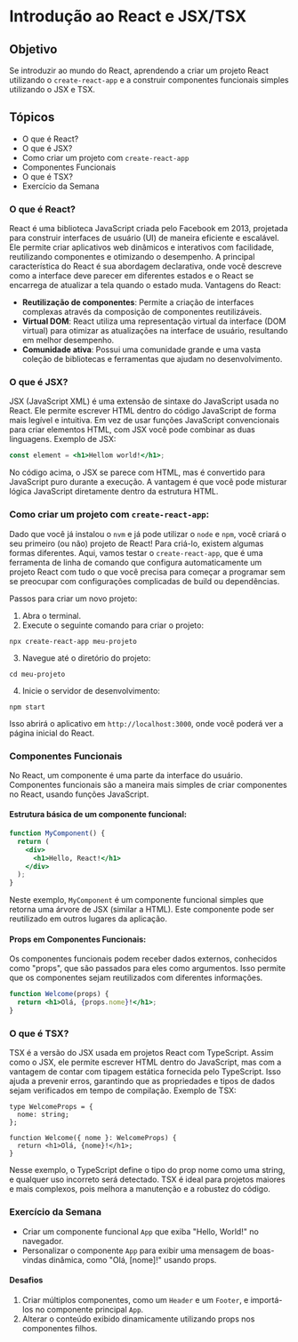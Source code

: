 # Introdução ao React e JSX/TSX

## Objetivo
Se introduzir ao mundo do React, aprendendo a criar um projeto React utilizando o ```create-react-app``` e a construir componentes funcionais simples utilizando o JSX e TSX.

## Tópicos
- O que é React?
- O que é JSX?
- Como criar um projeto com ```create-react-app```
- Componentes Funcionais
- O que é TSX?
- Exercício da Semana

### O que é React?
React é uma biblioteca JavaScript criada pelo Facebook em 2013, projetada para construir interfaces de usuário (UI) de maneira eficiente e escalável. Ele permite criar aplicativos web dinâmicos e interativos com facilidade, reutilizando componentes e otimizando o desempenho. A principal característica do React é sua abordagem declarativa, onde você descreve como a interface deve parecer em diferentes estados e o React se encarrega de atualizar a tela quando o estado muda.
Vantagens do React:
- **Reutilização de componentes**: Permite a criação de interfaces complexas através da composição de componentes reutilizáveis.
- **Virtual DOM**: React utiliza uma representação virtual da interface (DOM virtual) para otimizar as atualizações na interface de usuário, resultando em melhor desempenho.
- **Comunidade ativa**: Possui uma comunidade grande e uma vasta coleção de bibliotecas e ferramentas que ajudam no desenvolvimento.

### O que é JSX?
JSX (JavaScript XML) é uma extensão de sintaxe do JavaScript usada no React. Ele permite escrever HTML dentro do código JavaScript de forma mais legível e intuitiva. Em vez de usar funções JavaScript convencionais para criar elementos HTML, com JSX você pode combinar as duas linguagens.
Exemplo de JSX:
```jsx
const element = <h1>Hellom world!</h1>;
```
No código acima, o JSX se parece com HTML, mas é convertido para JavaScript puro durante a execução. A vantagem é que você pode misturar lógica JavaScript diretamente dentro da estrutura HTML.

### Como criar um projeto com ```create-react-app```:

Dado que você já instalou o ```nvm``` e já pode utilizar o ```node``` e ```npm```, você criará o seu primeiro (ou não) projeto de React! Para criá-lo, existem algumas formas diferentes. Aqui, vamos testar o ```create-react-app```, que é uma ferramenta de linha de comando que configura automaticamente um projeto React com tudo o que você precisa para começar a programar sem se preocupar com configurações complicadas de build ou dependências.

Passos para criar um novo projeto:
1. Abra o terminal.
2. Execute o seguinte comando para criar o projeto:
```
npx create-react-app meu-projeto
```
3. Navegue até o diretório do projeto:
```
cd meu-projeto
```
4. Inicie o servidor de desenvolvimento:
```
npm start
```

Isso abrirá o aplicativo em `http://localhost:3000`, onde você poderá ver a página inicial do React.

### Componentes Funcionais
No React, um componente é uma parte da interface do usuário. Componentes funcionais são a maneira mais simples de criar componentes no React, usando funções JavaScript.

#### Estrutura básica de um componente funcional:
```jsx
function MyComponent() {
  return (
    <div>
      <h1>Hello, React!</h1>
    </div>
  );
}
```
Neste exemplo, `MyComponent` é um componente funcional simples que retorna uma árvore de JSX (similar a HTML). Este componente pode ser reutilizado em outros lugares da aplicação.

#### Props em Componentes Funcionais:
Os componentes funcionais podem receber dados externos, conhecidos como "props", que são passados para eles como argumentos. Isso permite que os componentes sejam reutilizados com diferentes informações.
```jsx
function Welcome(props) {
  return <h1>Olá, {props.nome}!</h1>;
}
```

### O que é TSX?
TSX é a versão do JSX usada em projetos React com TypeScript. Assim como o JSX, ele permite escrever HTML dentro do JavaScript, mas com a vantagem de contar com tipagem estática fornecida pelo TypeScript. Isso ajuda a prevenir erros, garantindo que as propriedades e tipos de dados sejam verificados em tempo de compilação.
Exemplo de TSX:
```tsx
type WelcomeProps = {
  nome: string;
};

function Welcome({ nome }: WelcomeProps) {
  return <h1>Olá, {nome}!</h1>;
}
```
Nesse exemplo, o TypeScript define o tipo do prop nome como uma string, e qualquer uso incorreto será detectado. TSX é ideal para projetos maiores e mais complexos, pois melhora a manutenção e a robustez do código.

### Exercício da Semana
- Criar um componente funcional `App` que exiba "Hello, World!" no navegador.
- Personalizar o componente `App` para exibir uma mensagem de boas-vindas dinâmica, como "Olá, [nome]!" usando props.
#### Desafios
1. Criar múltiplos componentes, como um `Header` e um `Footer`, e importá-los no componente principal `App`.
2. Alterar o conteúdo exibido dinamicamente utilizando props nos componentes filhos.
